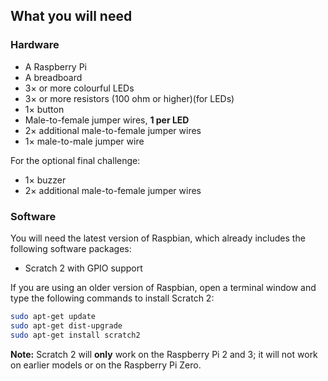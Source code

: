 ## What you will need

### Hardware

+ A Raspberry Pi
+ A breadboard
+ 3× or more colourful LEDs
+ 3× or more resistors (100 ohm or higher)(for LEDs)
+ 1× button
+ Male-to-female jumper wires, **1 per LED**
+ 2× additional male-to-female jumper wires
+ 1× male-to-male jumper wire

For the optional final challenge:
+ 1× buzzer
+ 2× additional male-to-female jumper wires


### Software

You will need the latest version of Raspbian, which already includes the following software packages:

+ Scratch 2 with GPIO support

If you are using an older version of Raspbian, open a terminal window and type the following commands to install Scratch 2:

```bash
sudo apt-get update
sudo apt-get dist-upgrade
sudo apt-get install scratch2
```

**Note:** Scratch 2 will **only** work on the Raspberry Pi 2 and 3; it will not work on earlier models or on the Raspberry Pi Zero.
